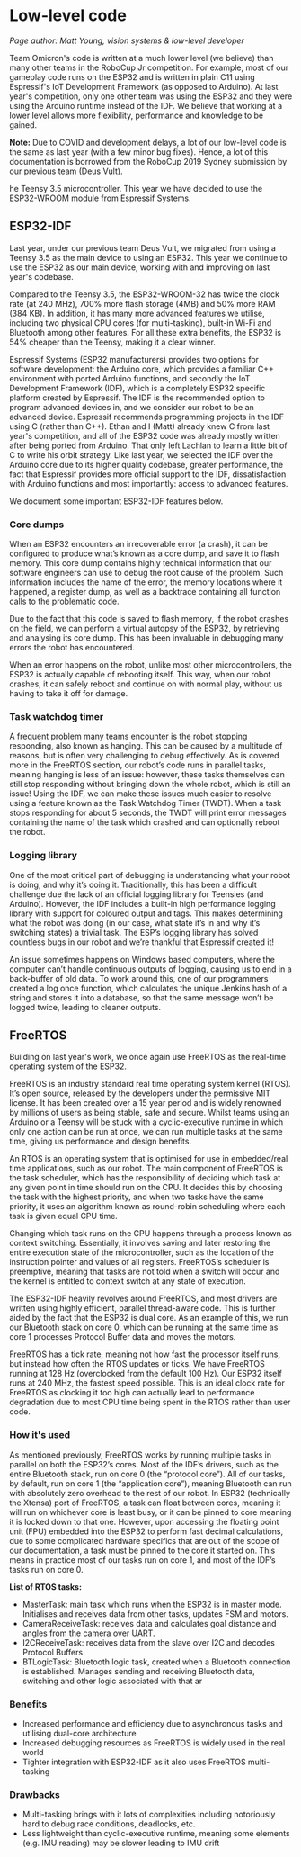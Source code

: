 # Low-level code

_Page author: Matt Young, vision systems & low-level developer_

Team Omicron's code is written at a much lower level (we believe) than many other teams in the RoboCup Jr competition.
For example, most of our gameplay code runs on the ESP32 and is written in plain C11 using Espressif's IoT Development
Framework (as opposed to Arduino). At last year's competition, only one other team was using the ESP32 and they were
using the Arduino runtime instead of the IDF. We believe that working at a lower level allows more flexibility,
performance and knowledge to be gained.

**Note:** Due to COVID and development delays, a lot of our low-level code is the same as last year (with
a few minor bug fixes). Hence, a lot of this documentation is borrowed from the RoboCup 2019 Sydney submission
by our previous team (Deus Vult).

he Teensy 3.5 microcontroller. This year we have decided to use the ESP32-WROOM module from Espressif Systems. 

## ESP32-IDF
Last year, under our previous team Deus Vult, we migrated from using a Teensy 3.5 as the main device to using an ESP32.
This year we continue to use the ESP32 as our main device, working with and improving on last year's codebase. 

Compared to the Teensy 3.5, the ESP32-WROOM-32 has twice the clock rate (at 240 MHz), 700% more flash storage (4MB) and
50% more RAM (384 KB). In addition, it has many more advanced features we utilise, including two physical CPU cores (for
multi-tasking), built-in Wi-Fi and Bluetooth among other features. For all these extra benefits, the ESP32 is 54%
cheaper than the Teensy, making it a clear winner.

Espressif Systems (ESP32 manufacturers) provides two options for software development: the Arduino core, which provides
a familiar C++ environment with ported Arduino functions, and secondly the IoT Development Framework (IDF), which is a
completely ESP32 specific platform created by Espressif. The IDF is the recommended option to program advanced devices
in, and we consider our robot to be an advanced device. Espressif recommends programming projects in the IDF using C
(rather than C++). Ethan and I (Matt) already knew C from last year's competition, and all of the ESP32 code was already
mostly written after being ported from Arduino. That only left Lachlan to learn a little bit of C to write his orbit
strategy. Like last year, we selected the IDF over the Arduino core due to its higher quality codebase, greater
performance, the fact that Espressif provides more official support to the IDF, dissatisfaction with Arduino functions
and most importantly: access to advanced features.

We document some important ESP32-IDF features below.

### Core dumps
When an ESP32 encounters an irrecoverable error (a crash), it can be configured to produce what’s known as a core dump,
and save it to flash memory. This core dump contains highly technical information that our software engineers can use to
debug the root cause of the problem. Such information includes the name of the error, the memory locations where it
happened, a register dump, as well as a backtrace containing all function calls to the problematic code.

Due to the fact that this code is saved to flash memory, if the robot crashes on the field, we can perform a virtual
autopsy of the ESP32, by retrieving and analysing its core dump. This has been invaluable in debugging many errors the
robot has encountered.

When an error happens on the robot, unlike most other microcontrollers, the ESP32 is actually capable of rebooting
itself. This way, when our robot crashes, it can safely reboot and continue on with normal play, without us having to
take it off for damage.

### Task watchdog timer
A frequent problem many teams encounter is the robot stopping responding, also known as hanging. This can be caused by a
multitude of reasons, but is often very challenging to debug effectively. As is covered more in the FreeRTOS section,
our robot’s code runs in parallel tasks, meaning hanging is less of an issue: however, these tasks themselves can still
stop responding without bringing down the whole robot, which is still an issue! Using the IDF, we can make these issues
much easier to resolve using a feature known as the Task Watchdog Timer (TWDT). When a task stops responding for about 5
seconds, the TWDT will print error messages containing the name of the task which crashed and can optionally reboot the
robot.

### Logging library
One of the most critical part of debugging is understanding what your robot is doing, and why it’s doing it.
Traditionally, this has been a difficult challenge due the lack of an official logging library for Teensies (and
Arduino). However, the IDF includes a built-in high performance logging library with support for coloured output and
tags. This makes determining what the robot was doing (in our case, what state it’s in and why it’s switching states) a
trivial task. The ESP’s logging library has solved countless bugs in our robot and we’re thankful that Espressif created
it!

An issue sometimes happens on Windows based computers, where the computer can’t handle continuous outputs of logging,
causing us to end in a back-buffer of old data. To work around this, one of our programmers created a log once
function, which calculates the unique Jenkins hash of a string and stores it into a database, so that the same message
won’t be logged twice, leading to cleaner outputs.

## FreeRTOS
Building on last year's work, we once again use FreeRTOS as the real-time operating system of the ESP32.

FreeRTOS is an industry standard real time operating system kernel (RTOS). It’s open source, released by the developers
under the permissive MIT license. It has been created over a 15 year period and is widely renowned by millions of users
as being stable, safe and secure. Whilst teams using an Arduino or a Teensy will be stuck with a cyclic-executive
runtime in which only one action can be run at once, we can run multiple tasks at the same time, giving us performance
and design benefits.

An RTOS is an operating system that is optimised for use in embedded/real time applications, such as our robot. The main
component of FreeRTOS is the task scheduler, which has the responsibility of deciding which task at any given point in
time should run on the CPU. It decides this by choosing the task with the highest priority, and when two tasks have the
same priority, it uses an algorithm known as round-robin scheduling where each task is given equal CPU time. 

Changing which task runs on the CPU happens through a process known as context switching. Essentially, it involves
saving and later restoring the entire execution state of the microcontroller, such as the location of the instruction
pointer and values of all registers. FreeRTOS’s scheduler is preemptive, meaning that tasks are not told when a switch
will occur and the kernel is entitled to context switch at any state of execution.

The ESP32-IDF heavily revolves around FreeRTOS, and most drivers are written using highly efficient, parallel
thread-aware code. This is further aided by the fact that the ESP32 is dual core. As an example of this, we run our
Bluetooth stack on core 0, which can be running at the same time as core 1 processes Protocol Buffer data and moves the
motors.

FreeRTOS has a tick rate, meaning not how fast the processor itself runs, but instead how often the RTOS updates or
ticks. We have FreeRTOS running at 128 Hz (overclocked from the default 100 Hz). Our ESP32 itself runs at 240 MHz, the
fastest speed possible. This is an ideal clock rate for FreeRTOS as clocking it too high can actually lead to
performance degradation due to most CPU time being spent in the RTOS rather than user code.

### How it's used
As mentioned previously, FreeRTOS works by running multiple tasks in parallel on both the ESP32’s cores. Most of the
IDF’s drivers, such as the entire Bluetooth stack, run on core 0 (the “protocol core”). All of our tasks, by default,
run on core 1 (the “application core”), meaning Bluetooth can run with absolutely zero overhead to the rest of our
robot. In ESP32 (technically the Xtensa) port of FreeRTOS, a task can float between cores, meaning it will run on
whichever core is least busy, or it can be pinned to core meaning it is locked down to that one. However, upon accessing
the floating point unit (FPU) embedded into the ESP32 to perform fast decimal calculations, due to some complicated
hardware specifics that are out of the scope of our documentation, a task must be pinned to the core it started on. This
means in practice most of our tasks run on core 1, and most of the IDF’s tasks run on core 0.

**List of RTOS tasks:**

- MasterTask: main task which runs when the ESP32 is in master mode. Initialises and receives data from other tasks, updates FSM and motors.
- CameraReceiveTask: receives data and calculates goal distance and angles from the camera over UART.
- I2CReceiveTask: receives data from the slave over I2C and decodes Protocol Buffers
- BTLogicTask: Bluetooth logic task, created when a Bluetooth connection is established. Manages sending and receiving Bluetooth data, switching and other logic associated with that ar

### Benefits
- Increased performance and efficiency due to asynchronous tasks and utilising dual-core architecture
- Increased debugging resources as FreeRTOS is widely used in the real world
- Tighter integration with ESP32-IDF as it also uses FreeRTOS multi-tasking

### Drawbacks
- Multi-tasking brings with it lots of complexities including notoriously hard to debug race conditions, deadlocks, etc.
- Less lightweight than cyclic-executive runtime, meaning some elements (e.g. IMU reading) may be slower leading to IMU drift
